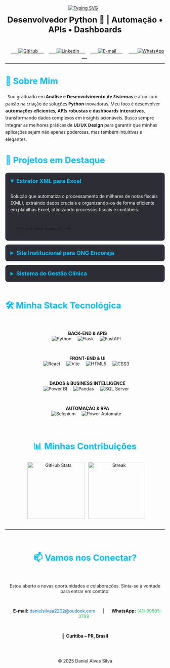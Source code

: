 <div align="center">
  <a href="https://git.io/typing-svg"><img src="https://readme-typing-svg.demolab.com?font=Fira+Code&weight=600&size=26&pause=1000&color=00BFFF&center=true&vCenter=true&width=420&lines=Ol%C3%A1!+Eu+sou+o+Daniel" alt="Typing SVG" /></a>
  
  <h2 align="center" style="font-size:1.6rem; margin:0.8rem 0;">Desenvolvedor Python 🐍 | Automação • APIs • Dashboards</h2>
 
  <p>
    <a href="https://github.com/danielsilvaa2202" target="_blank">
      <img src="https://img.shields.io/badge/GitHub-181717?style=for-the-badge&logo=github&logoColor=white" alt="GitHub">
    </a>
    <a href="https://www.linkedin.com/in/daniel-alves-9023a324b/" target="_blank">
      <img src="https://img.shields.io/badge/LinkedIn-0A66C2?style=for-the-badge&logo=linkedin&logoColor=white" alt="LinkedIn">
    </a>
    <a href="mailto:danielsilvaa2202@outlook.com" target="_blank">
      <img src="https://img.shields.io/badge/Email-0078D4?style=for-the-badge&logo=microsoft-outlook&logoColor=white" alt="E-mail">
    </a>
     <a href="https://wa.me/5541995053789" target="_blank">
      <img src="https://img.shields.io/badge/WhatsApp-25D366?style=for-the-badge&logo=whatsapp&logoColor=white" alt="WhatsApp">
    </a>
  </p>
</div>

---

<h2 style="font-size:1.7rem; color:#00BFFF;">👋 Sobre Mim</h2>
<p style="font-family: 'Segoe UI', Tahoma, Geneva, Verdana, sans-serif; line-height: 1.6;">
  Sou graduado em <strong>Análise e Desenvolvimento de Sistemas</strong> e atuo com paixão na criação de soluções <strong>Python</strong> inovadoras. Meu foco é desenvolver <strong>automações eficientes, APIs robustas e dashboards interativos</strong>, transformando dados complexos em insights acionáveis. Busco sempre integrar as melhores práticas de <strong>UI/UX Design</strong> para garantir que minhas aplicações sejam não apenas poderosas, mas também intuitivas e elegantes.
</p>

<h2 style="font-size:1.7rem; color:#00BFFF;">🚀 Projetos em Destaque</h2>

<details open style="border: 1px solid #282a36; padding: 15px; border-radius: 8px; margin-bottom: 12px; background-color: #2D2D35;">
  <summary style="font-size: 1.1rem; font-weight: bold; cursor: pointer; color:#00BFFF;"><strong>Extrator XML para Excel</strong></summary>
  <p style="margin-top: 10px; line-height: 1.5; color:#f8f8f2;">Solução que automatiza o processamento de milhares de notas fiscais (XML), extraindo dados cruciais e organizando-os de forma eficiente em planilhas Excel, otimizando processos fiscais e contábeis.</p>
  <p style="margin-top: 10px;">
    <code>Python</code> <code>Pandas</code> <code>Openpyxl</code> <code>RPA</code>
  </p>
</details>

<details style="border: 1px solid #282a36; padding: 15px; border-radius: 8px; margin-bottom: 12px; background-color: #2D2D35;">
  <summary style="font-size: 1.1rem; font-weight: bold; cursor: pointer; color:#00BFFF;"><strong>Site Institucional para ONG Encoraja</strong></summary>
  <p style="margin-top: 10px; line-height: 1.5; color:#f8f8f2;">Desenvolvimento do site institucional para a ONG Encoraja, dedicada ao apoio de mulheres em situação de violência doméstica. O projeto visa aumentar a visibilidade da causa, facilitar o acesso a informações e canais de ajuda.</p>
  <p style="margin-top: 10px;">
    <code>HTML5</code> <code>CSS3</code> <code>JavaScript</code>
  </p>
</details>

<details style="border: 1px solid #282a36; padding: 15px; border-radius: 8px; background-color: #2D2D35;">
  <summary style="font-size: 1.1rem; font-weight: bold; cursor: pointer; color:#00BFFF;"><strong>Sistema de Gestão Clínica</strong></summary>
  <p style="margin-top: 10px; line-height: 1.5; color:#f8f8f2;">Plataforma full-stack para gestão de clínicas, com agendamentos, prontuário eletrônico de pacientes e um sistema de notificações automáticas via e-mail.</p>
  <p style="margin-top: 10px;">
    <code>React</code> <code>TypeScript</code> <code>FastAPI</code> <code>SQL</code>
  </p>
</details>

<br>

<h2 style="font-size:1.7rem; color:#00BFFF;">🛠️ Minha Stack Tecnológica</h2>
<div align="center" style="margin-bottom: 20px;">
  <p>
    <strong>BACK-END & APIS</strong><br>
    <img src="https://img.shields.io/badge/Python-3776AB?style=for-the-badge&logo=python&logoColor=white" alt="Python">
    <img src="https://img.shields.io/badge/Flask-000000?style=for-the-badge&logo=flask&logoColor=white" alt="Flask">
    <img src="https://img.shields.io/badge/FastAPI-009688?style=for-the-badge&logo=fastapi&logoColor=white" alt="FastAPI">
  </p>
  <p>
    <strong>FRONT-END & UI</strong><br>
    <img src="https://img.shields.io/badge/React-61DAFB?style=for-the-badge&logo=react&logoColor=black" alt="React">
    <img src="https://img.shields.io/badge/Vite-646CFF?style=for-the-badge&logo=vite&logoColor=white" alt="Vite">
    <img src="https://img.shields.io/badge/HTML5-E34F26?style=for-the-badge&logo=html5&logoColor=white" alt="HTML5">
    <img src="https://img.shields.io/badge/CSS3-1572B6?style=for-the-badge&logo=css3&logoColor=white" alt="CSS3">
  </p>
  <p>
    <strong>DADOS & BUSINESS INTELLIGENCE</strong><br>
    <img src="https://img.shields.io/badge/Power%20BI-F2C811?style=for-the-badge&logo=powerbi&logoColor=black" alt="Power BI">
    <img src="https://img.shields.io/badge/Pandas-150458?style=for-the-badge&logo=pandas&logoColor=white" alt="Pandas">
    <img src="https://img.shields.io/badge/Microsoft%20SQL%20Server-CC2927?style=for-the-badge&logo=microsoftsqlserver&logoColor=white" alt="SQL Server">
  </p>
  <p>
    <strong>AUTOMAÇÃO & RPA</strong><br>
    <img src="https://img.shields.io/badge/Selenium-43B02A?style=for-the-badge&logo=selenium&logoColor=white" alt="Selenium">
    <img src="https://img.shields.io/badge/Power%20Automate-0066FF?style=for-the-badge&logo=powerautomate&logoColor=white" alt="Power Automate">
  </p>
</div>

<div align="center" style="margin-bottom: 30px;">
  <h2 style="font-size:1.7rem; color:#00BFFF;">📊 Minhas Contribuições</h2>
  <img height="180em" src="https://github-readme-stats.vercel.app/api?username=danielsilvaa2202&show_icons=true&theme=dracula&include_all_commits=true&count_private=true&hide_border=true" alt="GitHub Stats"/>
  <img height="180em" src="https://github-readme-streak-stats.herokuapp.com?user=danielsilvaa2202&theme=dracula&hide_border=true" alt="Streak"/>
</div>

---

<div align="center">
  <h2 style="font-size:1.7rem; color:#00BFFF;">📫 Vamos nos Conectar?</h2>
  <p>Estou aberto a novas oportunidades e colaborações. Sinta-se à vontade para entrar em contato!</p>
  <p>
    <strong>E-mail:</strong> <a href="mailto:danielsilvaa2202@outlook.com" style="color:#0078D4; text-decoration:none;">danielsilvaa2202@outlook.com</a>
    &nbsp;|&nbsp;
    <strong>WhatsApp:</strong> <a href="https://wa.me/5541995053789" style="color:#25D366; text-decoration:none;">(41) 99505-3789</a>
  </p>
  <p>📍 <strong>Curitiba – PR, Brasil</strong></p>
  <br>
  <p>© 2025 Daniel Alves Silva</p>
</div>
